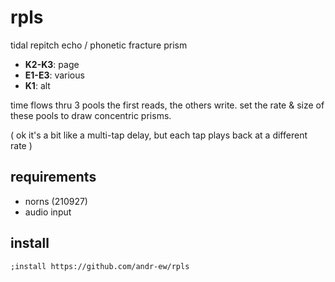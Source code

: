 # rpls
tidal repitch echo /
phonetic fracture prism

- **K2-K3**: page
- **E1-E3**: various
- **K1**: alt

time flows thru 3 pools
the first reads, 
the others write.
set the rate & size of 
these pools to draw
concentric prisms.

( ok it's a bit like a multi-tap 
delay, but each tap plays 
back at a different rate )

## requirements
- norns (210927)
- audio input

## install
`;install https://github.com/andr-ew/rpls`
